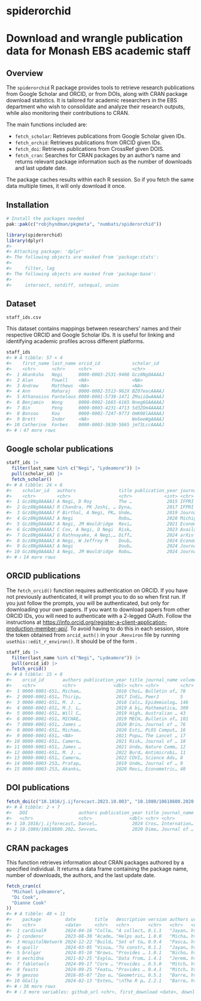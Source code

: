 
<!-- README.md is generated from README.Rmd. Please edit that file -->

# spiderorchid

<!-- badges: start -->
<!-- badges: end -->

# Download and wrangle publication data for Monash EBS academic staff

## Overview

The `spiderorchid` R package provides tools to retrieve research
publications from Google Scholar and ORCID, or from DOIs, along with
CRAN package download statistics. It is tailored for academic
researchers in the EBS department who wish to consolidate and analyze
their research outputs, while also monitoring their contributions to
CRAN.

The main functions included are:

- `fetch_scholar`: Retrieves publications from Google Scholar given IDs.
- `fetch_orchid`: Retrieves publications from ORCID given IDs.
- `fetch_doi`: Retrieves publications from CrossRef given DOIS.
- `fetch_cran`: Searches for CRAN packages by an author’s name and
  returns relevant package information such as the number of downloads
  and last update date.

The package caches results within each R session. So if you fetch the
same data multiple times, it will only download it once.

## Installation

``` r
# Install the packages needed
pak::pak(c("robjhyndman/pkgmeta", "numbats/spiderorchid"))
```

``` r
library(spiderorchid)
library(dplyr)
#> 
#> Attaching package: 'dplyr'
#> The following objects are masked from 'package:stats':
#> 
#>     filter, lag
#> The following objects are masked from 'package:base':
#> 
#>     intersect, setdiff, setequal, union
```

## Dataset

`staff_ids.csv`

This dataset contains mappings between researchers’ names and their
respective ORCID and Google Scholar IDs. It is useful for linking and
identifying academic profiles across different platforms.

``` r
staff_ids
#> # A tibble: 57 × 4
#>    first_name last_name orcid_id            scholar_id  
#>    <chr>      <chr>     <chr>               <chr>       
#>  1 Akanksha   Negi      0000-0003-2531-9408 Gcz8Ng0AAAAJ
#>  2 Alan       Powell    <NA>                <NA>        
#>  3 Andrew     Matthews  <NA>                <NA>        
#>  4 Ann        Maharaj   0000-0002-5513-962X BZ07eocAAAAJ
#>  5 Athanasios Pantelous 0000-0001-5738-1471 ZMaiiQwAAAAJ
#>  6 Benjamin   Wong      0000-0002-1665-6165 Nneg6GAAAAAJ
#>  7 Bin        Peng      0000-0003-4231-4713 5d3ZOm4AAAAJ
#>  8 Bonsoo     Koo       0000-0002-7247-9773 OmK08lAAAAAJ
#>  9 Brett      Inder     <NA>                Wx6eeWgAAAAJ
#> 10 Catherine  Forbes    0000-0003-3830-5865 jm73LccAAAAJ
#> # ℹ 47 more rows
```

## Google scholar publications

``` r
staff_ids |>
  filter(last_name %in% c("Negi", "Lydeamore")) |>
  pull(scholar_id) |>
  fetch_scholar()
#> # A tibble: 24 × 6
#>    scholar_id   authors                title publication_year journal_name DOI  
#>    <chr>        <chr>                  <chr>            <int> <chr>        <chr>
#>  1 Gcz8Ng0AAAAJ A Negi, D Roy          The …             2015 IFPRI Discu… <NA> 
#>  2 Gcz8Ng0AAAAJ R Chandra, PK Joshi, … Dyna…             2017 IFPRI book … <NA> 
#>  3 Gcz8Ng0AAAAJ P Birthal, A Negi, PK… Unde…             2019 Journal of … <NA> 
#>  4 Gcz8Ng0AAAAJ A Negi                 Robu…             2020 Michigan St… <NA> 
#>  5 Gcz8Ng0AAAAJ A Negi, JM Wooldridge  Revi…             2021 Econometric… <NA> 
#>  6 Gcz8Ng0AAAAJ C Cox, A Negi, D Negi  Risk…             2023 Available a… <NA> 
#>  7 Gcz8Ng0AAAAJ G Rathnayake, A Negi,… Diff…             2024 arXiv prepr… <NA> 
#>  8 Gcz8Ng0AAAAJ A Negi, W Jeffrey M    Doub…             2024 Econometric… <NA> 
#>  9 Gcz8Ng0AAAAJ A Negi                 Doub…             2024 Journal of … <NA> 
#> 10 Gcz8Ng0AAAAJ A Negi, JM Wooldridge  Robu…             2024 Journal of … <NA> 
#> # ℹ 14 more rows
```

## ORCID publications

The `fetch_orcid()` function requires authentication on ORCID. If you
have not previously authenticated, it will prompt you to do so when
first run. If you just follow the prompts, you will be authenticated,
but only for downloading your own papers. If you want to download papers
from other ORCID IDs, you will need to authenticate with a 2-legged
OAuth. Follow the instructions at
<https://info.orcid.org/register-a-client-application-production-member-api/>.
To avoid having to do this in each session, store the token obtained
from `orcid_auth()` in your `.Renviron` file by running
`usethis::edit_r_environ()`. It should be of the form .

``` r
staff_ids |>
  filter(last_name %in% c("Negi", "Lydeamore")) |>
  pull(orcid_id) |>
  fetch_orcid()
#> # A tibble: 15 × 8
#>    orcid_id       authors publication_year title journal_name volume issue DOI  
#>    <chr>          <chr>              <dbl> <chr> <chr>        <chr>  <chr> <chr>
#>  1 0000-0001-651… Michae…             2016 Choi… Bulletin of… 78     2     10.1…
#>  2 0000-0001-651… Thirip…             2017 Indi… PeerJ        5      <NA>  10.7…
#>  3 0000-0001-651… M. J. …             2018 Calc… Epidemiolog… 146    9     10.1…
#>  4 0000-0001-651… M.J. L…             2019 A bi… Mathematica… 309    <NA>  10.1…
#>  5 0000-0001-651… Will C…             2019 High… Australian … 43     2     10.1…
#>  6 0000-0001-651… MICHAE…             2019 MECH… Bulletin of… 101    1     10.1…
#>  7 0000-0001-651… James …             2020 Brin… Journal of … 76     3     10.1…
#>  8 0000-0001-651… Michae…             2020 Esti… PLOS Comput… 16     10    10.1…
#>  9 0000-0001-651… <NA>                2021 Popu… The Lancet … 17     <NA>  10.1…
#> 10 0000-0001-651… Camero…             2021 Risk… Journal of … 18     174   10.1…
#> 11 0000-0001-651… James …             2021 Unde… Nature Comm… 12     1     10.1…
#> 12 0000-0001-651… M. J. …             2022 Burd… Antimicrobi… 11     1     10.1…
#> 13 0000-0001-651… Camero…             2022 COVI… Science Adv… 8      14    10.1…
#> 14 0000-0003-253… Pratap…             2019 Unde… Journal of … 9      3     10.1…
#> 15 0000-0003-253… Akanks…             2020 Revi… Econometric… 40     5     10.1…
```

## DOI publications

``` r
fetch_doi(c("10.1016/j.ijforecast.2023.10.003", "10.1080/10618600.2020.1807353"))
#> # A tibble: 2 × 7
#>   DOI                   authors publication_year title journal_name volume issue
#>   <chr>                 <chr>              <dbl> <chr> <chr>        <chr>  <chr>
#> 1 10.1016/j.ijforecast… Daniel…             2024 Cros… Internation… 40     3    
#> 2 10.1080/10618600.202… Sevvan…             2020 Dime… Journal of … 30     1
```

## CRAN packages

This function retrieves information about CRAN packages authored by a
specified individual. It returns a data frame containing the package
name, number of downloads, the authors, and the last update date.

``` r
fetch_cran(c(
  "Michael Lydeamore",
  "Di Cook",
  "Dianne Cook"
))
#> # A tibble: 40 × 11
#>    package         date       title   description version authors url   cran_url
#>    <chr>           <date>     <chr>   <chr>       <chr>   <chr>   <chr> <chr>   
#>  1 cardinalR       2024-04-16 "Colle… "A collect… 0.1.1   "Jayan… http… https:/…
#>  2 condensr        2023-08-30 "Acade… "Helps aut… 1.0.0   "Micha… http… https:/…
#>  3 HospitalNetwork 2024-12-22 "Build… "Set of to… 0.9.4   "Pasca… http… https:/…
#>  4 quollr          2024-03-05 "Visua… "To constr… 0.1.1   "Jayan… http… https:/…
#>  5 brolgar         2024-05-10 "Brows… "Provides … 1.0.1   "Nicho… http… https:/…
#>  6 eechidna        2021-02-25 "Explo… "Data from… 1.4.1   "Jerem… http… https:/…
#>  7 fabletools      2024-09-17 "Core … "Provides … 0.5.0   "Mitch… http… https:/…
#>  8 feasts          2024-09-25 "Featu… "Provides … 0.4.1   "Mitch… http… https:/…
#>  9 geozoo          2016-05-07 "Zoo o… "Geometric… 0.5.1   "Barre… http… https:/…
#> 10 GGally          2024-02-13 "Exten… "\nThe R p… 2.2.1   "Barre… http… https:/…
#> # ℹ 30 more rows
#> # ℹ 3 more variables: github_url <chr>, first_download <date>, downloads <dbl>
```
